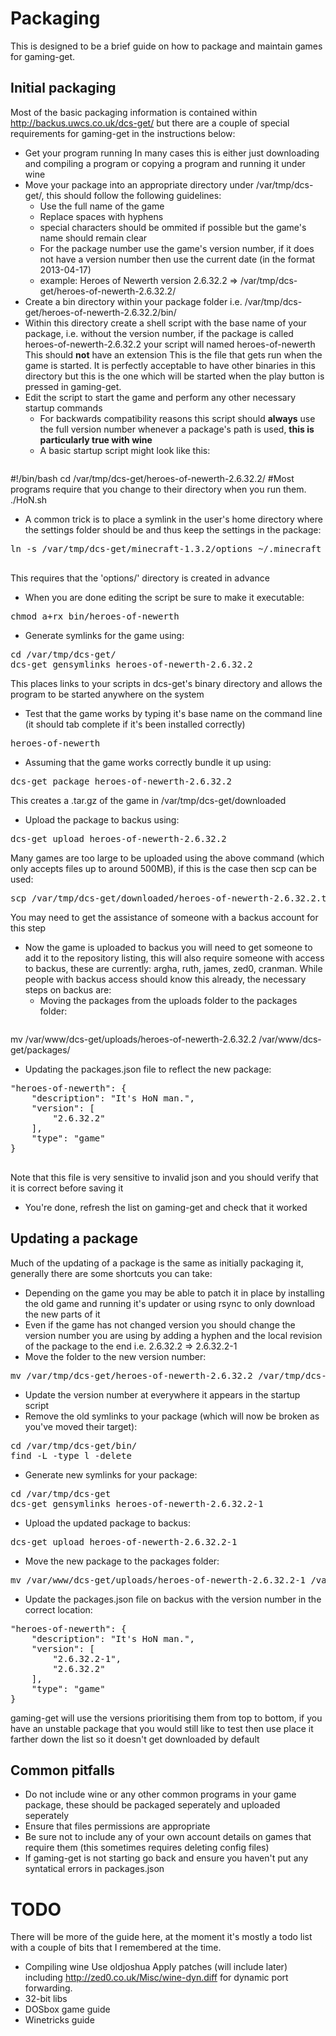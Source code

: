 # Packaging

This is designed to be a brief guide on how to package and maintain games for gaming-get.

## Initial packaging

Most of the basic packaging information is contained within http://backus.uwcs.co.uk/dcs-get/ but there are a couple of special requirements for gaming-get in the instructions below:

* Get your program running
In many cases this is either just downloading and compiling a program or copying a program and running it under wine
* Move your package into an appropriate directory under /var/tmp/dcs-get/, this should follow the following guidelines:
  * Use the full name of the game
  * Replace spaces with hyphens
  * special characters should be ommited if possible but the game's name should remain clear
  * For the package number use the game's version number, if it does not have a version number then use the current date (in the format 2013-04-17)
  * example: Heroes of Newerth version 2.6.32.2 => /var/tmp/dcs-get/heroes-of-newerth-2.6.32.2/
* Create a bin directory within your package folder
i.e. /var/tmp/dcs-get/heroes-of-newerth-2.6.32.2/bin/
* Within this directory create a shell script with the base name of your package, i.e. without the version number, if the package is called heroes-of-newerth-2.6.32.2 your script will named heroes-of-newerth
  This should **not** have an extension
  This is the file that gets run when the game is started.  It is perfectly acceptable to have other binaries in this directory but this is the one which will be started when the play button is pressed in gaming-get.
* Edit the script to start the game and perform any other necessary startup commands
  * For backwards compatibility reasons this script should **always** use the full version number whenever a package's path is used, **this is particularly true with wine**
  * A basic startup script might look like this:
  <pre>
#!/bin/bash
cd /var/tmp/dcs-get/heroes-of-newerth-2.6.32.2/ #Most programs require that you change to their directory when you run them.
./HoN.sh
  </pre>
  * A common trick is to place a symlink in the user's home directory where the settings folder should be and thus keep the settings in the package:
  <pre>
ln -s /var/tmp/dcs-get/minecraft-1.3.2/options ~/.minecraft
  </pre>
  This requires that the 'options/' directory is created in advance
* When you are done editing the script be sure to make it executable:
<pre>
chmod a+rx bin/heroes-of-newerth
</pre>
* Generate symlinks for the game using:
<pre>
cd /var/tmp/dcs-get/
dcs-get gensymlinks heroes-of-newerth-2.6.32.2
</pre>
This places links to your scripts in dcs-get's binary directory and allows the program to be started anywhere on the system
* Test that the game works by typing it's base name on the command line (it should tab complete if it's been installed correctly)
<pre>
heroes-of-newerth
</pre>
* Assuming that the game works correctly bundle it up using:
<pre>
dcs-get package heroes-of-newerth-2.6.32.2
</pre>
This creates a .tar.gz of the game in /var/tmp/dcs-get/downloaded
* Upload the package to backus using:
<pre>
dcs-get upload heroes-of-newerth-2.6.32.2
</pre>
Many games are too large to be uploaded using the above command (which only accepts files up to around 500MB), if this is the case then scp can be used:
<pre>
scp /var/tmp/dcs-get/downloaded/heroes-of-newerth-2.6.32.2.tar.gz zed0@backus.uwcs.co.uk:/var/www/dcs-get/uploads/
</pre>
You may need to get the assistance of someone with a backus account for this step
* Now the game is uploaded to backus you will need to get someone to add it to the repository listing, this will also require someone with access to backus, these are currently: argha, ruth, james, zed0, cranman.
While people with backus access should know this already, the necessary steps on backus are:
  * Moving the packages from the uploads folder to the packages folder:
  <pre>
mv /var/www/dcs-get/uploads/heroes-of-newerth-2.6.32.2 /var/www/dcs-get/packages/
  </pre>
  * Updating the packages.json file to reflect the new package:
  <pre>
"heroes-of-newerth": {
	"description": "It's HoN man.",
	"version": [
		"2.6.32.2"
	],
	"type": "game"
}
  </pre>
  Note that this file is very sensitive to invalid json and you should verify that it is correct before saving it
* You're done, refresh the list on gaming-get and check that it worked

## Updating a package
Much of the updating of a package is the same as initially packaging it, generally there are some shortcuts you can take:
* Depending on the game you may be able to patch it in place by installing the old game and running it's updater or using rsync to only download the new parts of it
* Even if the game has not changed version you should change the version number you are using by adding a hyphen and the local revision of the package to the end
i.e. 2.6.32.2 => 2.6.32.2-1
* Move the folder to the new version number:
<pre>
mv /var/tmp/dcs-get/heroes-of-newerth-2.6.32.2 /var/tmp/dcs-get/heroes-of-newerth-2.6.32.2-1
</pre>
* Update the version number at everywhere it appears in the startup script
* Remove the old symlinks to your package (which will now be broken as you've moved their target):
<pre>
cd /var/tmp/dcs-get/bin/
find -L -type l -delete
</pre>
* Generate new symlinks for your package:
<pre>
cd /var/tmp/dcs-get
dcs-get gensymlinks heroes-of-newerth-2.6.32.2-1
</pre>
* Upload the updated package to backus:
<pre>
dcs-get upload heroes-of-newerth-2.6.32.2-1
</pre>
* Move the new package to the packages folder:
<pre>
mv /var/www/dcs-get/uploads/heroes-of-newerth-2.6.32.2-1 /var/www/dcs-get/uploads/
</pre>
* Update the packages.json file on backus with the version number in the correct location:
<pre>
"heroes-of-newerth": {
	"description": "It's HoN man.",
	"version": [
		"2.6.32.2-1",
		"2.6.32.2"
	],
	"type": "game"
}
</pre>
gaming-get will use the versions prioritising them from top to bottom, if you have an unstable package that you would still like to test then use place it farther down the list so it doesn't get downloaded by default

## Common pitfalls
* Do not include wine or any other common programs in your game package, these should be packaged seperately and uploaded seperately
* Ensure that files permissions are appropriate
* Be sure not to include any of your own account details on games that require them (this sometimes requires deleting config files)
* If gaming-get is not starting go back and ensure you haven't put any syntatical errors in packages.json


# TODO
There will be more of the guide here, at the moment it's mostly a todo list with a couple of bits that I remembered at the time.

* Compiling wine
Use oldjoshua
Apply patches (will include later) including http://zed0.co.uk/Misc/wine-dyn.diff for dynamic port forwarding.
* 32-bit libs
* DOSbox game guide
* Winetricks guide
